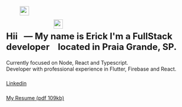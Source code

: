 
  <h2 style="positions: relative;font-size: 1.5rem">
    Hii
    <img style="position: absolute; top: 17px" height="25" src="https://emojipedia-us.s3.amazonaws.com/source/microsoft-teams/337/waving-hand_1f44b.png"  />
      &nbsp — My name is Erick I'm a FullStack developer&nbsp
    <img style="position: absolute; top: 53px" height="25" src="https://emojipedia-us.s3.amazonaws.com/source/microsoft-teams/337/man-technologist_1f468-200d-1f4bb.png"  />
    &nbsp located in Praia Grande, SP.
  </h2>

  <p>Currently focused on Node, React and Typescript.<br>Developer with professional experience in Flutter, Firebase and React.</p>

  ###
  [Linkedin](https://www.linkedin.com/in/erickcintra)
  ###
  [My Resume (pdf 109kb)](https://duckduckgo.com)
